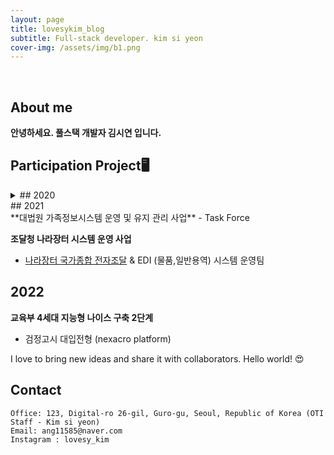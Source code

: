 ```yaml
---
layout: page
title: lovesykim_blog
subtitle: Full-stack developer. kim si yeon
cover-img: /assets/img/b1.png
---
```


<br/>

## About me

**안녕하세요. 풀스택 개발자 김시연 입니다.** 

## Participation Project🖥

<details markdown="1">
<summary> 
## 2020 
</summary>

**대법원 가족정보시스템 운영 및 유지 관리 사업**
- [대한민국 법원 전자가족관계등록시스템](https://efamily.scourt.go.kr/index.jsp) (열람 발급, 인터넷 신고)
 
</details>
## 2021 <BR>
**대법원 가족정보시스템 운영 및 유지 관리 사업**
- Task Force

**조달청 나라장터 시스템 운영 사업**
- [나라장터 국가종합 전자조달](https://www.g2b.go.kr/index.jsp) & EDI (물품,일반용역) 시스템 운영팀

## 2022 <BR>
**교육부 4세대 지능형 나이스 구축 2단계**
- 검정고시 대입전형 (nexacro platform)

I love to bring new ideas and share it with collaborators. Hello world! &#128525;

## Contact

```
Office: 123, Digital-ro 26-gil, Guro-gu, Seoul, Republic of Korea (OTI Staff - Kim si yeon)
Email: ang11585@naver.com
Instagram : lovesy_kim
```
